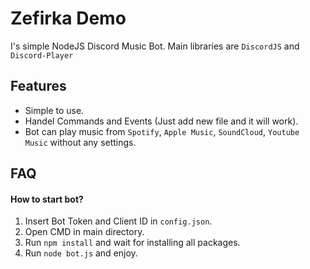 
# Zefirka Demo

I's simple NodeJS Discord Music Bot. Main libraries are `DiscordJS` and `Discord-Player`


## Features

- Simple to use.
- Handel Commands and Events (Just add new file and it will work).
- Bot can play music from `Spotify`, `Apple Music`, `SoundCloud`, `Youtube Music` without any settings.


## FAQ

#### How to start bot?

1. Insert Bot Token and Client ID in `config.json`.
2. Open CMD in main directory.
3. Run ```npm install``` and wait for installing all packages.
4. Run ```node bot.js``` and enjoy.

